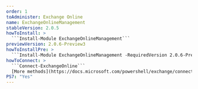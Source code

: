 ```yaml
---
order: 1
toAdminister: Exchange Online
name: ExchangeOnlineManagement
stableVersion: 2.0.5
howToInstall: >
  ```Install-Module ExchangeOnlineManagement```
previewVersion: 2.0.6-Preview3
howToInstallPre: >
  ```Install-Module ExchangeOnlineManagement -RequiredVersion 2.0.6-Preview3 -AllowPrerelease```
howToConnect: >
  ```Connect-ExchangeOnline```
  [More methods](https://docs.microsoft.com/powershell/exchange/connect-to-exchange-online-powershell?view=exchange-ps#connect-to-exchange-online-powershell-using-modern-authentication-with-or-without-mfa)
PS7: "Yes"
---
```

